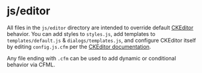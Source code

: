 # js/editor

All files in the `js/editor` directory are intended to override default [CKEditor](https://ckeditor.com) behavior. You can add styles to `styles.js`, add templates to `templates/default.js` & `dialogs/templates.js`, and configure CKEditor itself by editing `config.js.cfm` per the [CKEditor documentation](https://ckeditor.com/docs/).

Any file ending with `.cfm` can be used to add dynamic or conditional behavior via CFML.
